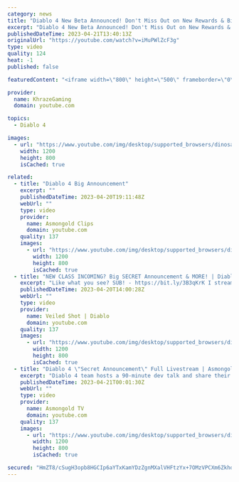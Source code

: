 ```yaml
---
category: news
title: "Diablo 4 New Beta Announced! Don't Miss Out on New Rewards & Big End Game Reveals (Diablo 4 News)"
excerpt: "Diablo 4 New Beta Announced! Don't Miss Out on New Rewards & Big End Game Reveals (Diablo 4 News) Enjoying the video?"
publishedDateTime: 2023-04-21T13:40:13Z
originalUrl: "https://youtube.com/watch?v=iMuPWlZcF3g"
type: video
quality: 124
heat: -1
published: false

featuredContent: "<iframe width=\"800\" height=\"500\" frameborder=\"0\" src=\"https://www.youtube.com/embed/iMuPWlZcF3g\" allow=\"accelerometer; autoplay; encrypted-media; gyroscope; picture-in-picture\" allowfullscreen></iframe>"

provider:
  name: KhrazeGaming
  domain: youtube.com

topics:
  - Diablo 4

images:
  - url: "https://www.youtube.com/img/desktop/supported_browsers/dinosaur.png"
    width: 1200
    height: 800
    isCached: true

related:
  - title: "Diablo 4 Big Announcement"
    excerpt: ""
    publishedDateTime: 2023-04-20T19:11:48Z
    webUrl: ""
    type: video
    provider:
      name: Asmongold Clips
      domain: youtube.com
    quality: 137
    images:
      - url: "https://www.youtube.com/img/desktop/supported_browsers/dinosaur.png"
        width: 1200
        height: 800
        isCached: true
  - title: "NEW CLASS INCOMING? Big SECRET Announcement & MORE! | Diablo 4"
    excerpt: "Like what you see? SUB! - https://bit.ly/3B3qKrK I stream Diablo! - https://bit.ly/3t5mQut Join Aftershock United!"
    publishedDateTime: 2023-04-20T14:00:28Z
    webUrl: ""
    type: video
    provider:
      name: Veiled Shot | Diablo
      domain: youtube.com
    quality: 137
    images:
      - url: "https://www.youtube.com/img/desktop/supported_browsers/dinosaur.png"
        width: 1200
        height: 800
        isCached: true
  - title: "Diablo 4 \"Secret Announcement\" Full Livestream | Asmongold Reacts"
    excerpt: "Diablo 4 team hosts a 90-minute dev talk and share their Secret Announcement ▻ Asmongold's Twitch: ..."
    publishedDateTime: 2023-04-21T00:01:30Z
    webUrl: ""
    type: video
    provider:
      name: Asmongold TV
      domain: youtube.com
    quality: 137
    images:
      - url: "https://www.youtube.com/img/desktop/supported_browsers/dinosaur.png"
        width: 1200
        height: 800
        isCached: true

secured: "HmZT8/cSugH3opb8HGCIp6aYTxKamYDzZgnMXalVHFtzYx+7OMzVPCXm6ZkhdxyrVpcaUNRId5CfcJuQCwRyHTPH1DwTx9Y34bBYDRgySm6n1U15HgqTTab9IJezjgWbm3gFerGkJWjXxEq3zC9TMj7Zw9/h+g2/P2H1ehTKjYrZ0sk68zld8v0V+ZnB3PV35GEnH1UEjVTfVolMGgSawQ8PrHqUUh7BmID634mpuLiHGMuWjyWxHYg13ptPWKZ9teTU00RshaWBu487Ph/AtNQidqRF28OTv/FajWD1srxHr2l5SjOrh7Z7f78UxoUZq96w9bFl3xIdxt7QSvqF4nsXLxEMX9VcPzyAa5IuD14qGkmWQKFl/hpndkt8jX5AJGCyeJyiyCp/Sln+kpZlJbacSkEsAwwWN2Yy/M36T0qSG6Nwd5KEbMqXPDHqsF1R;45lMw4xC/piwxAwNPxSbJQ=="
---
```


